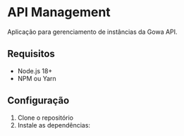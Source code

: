 # API Management

Aplicação para gerenciamento de instâncias da Gowa API.

## Requisitos

- Node.js 18+
- NPM ou Yarn

## Configuração

1. Clone o repositório
2. Instale as dependências: